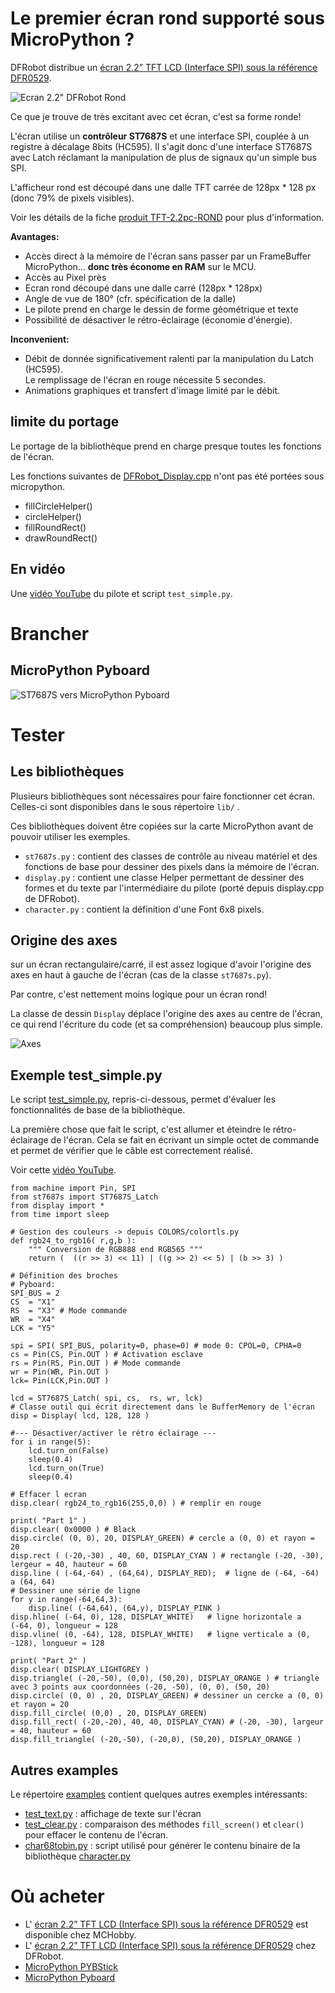 # Le premier écran rond supporté sous MicroPython ?
DFRobot distribue un [écran 2.2” TFT LCD (Interface SPI) sous la référence DFR0529](https://www.dfrobot.com/product-1794.html).

![Ecran 2.2" DFRobot Rond](docs/_static/text_display.jpg)

Ce que je trouve de très excitant avec cet écran, c'est sa forme ronde!

L'écran utilise un __contrôleur ST7687S__ et une interface SPI, couplée à un registre à décalage 8bits (HC595). Il s'agit donc d'une interface ST7687S avec Latch réclamant la manipulation de plus de signaux qu'un simple bus SPI.

L'afficheur rond est découpé dans une dalle TFT carrée de 128px * 128 px (donc 79% de pixels visibles).

Voir les détails de la fiche [produit TFT-2.2pc-ROND](https://shop.mchobby.be/fr/afficheur-lcd-tft-oled/1856-tft-couleur-22-rond-spi-breakout-3232100018563-dfrobot.html) pour plus d'information.

__Avantages:__
* Accès direct à la mémoire de l'écran sans passer par un FrameBuffer MicroPython... __donc très économe en RAM__ sur le MCU.
* Accès au Pixel près
* Ecran rond découpé dans une dalle carré (128px * 128px)
* Angle de vue de 180° (cfr. spécification de la dalle)
* Le pilote prend en charge le dessin de forme géométrique et texte
* Possibilité de désactiver le rétro-éclairage (économie d'énergie).

__Inconvenient:__
* Débit de donnée significativement ralenti par la manipulation du Latch (HC595).<br />Le remplissage de l'écran en rouge nécessite 5 secondes.
* Animations graphiques et transfert d'image limité par le débit.

## limite du portage
Le portage de la bibliothèque prend en charge presque toutes les fonctions de l'écran.

Les fonctions suivantes de [DFRobot_Display.cpp](https://raw.githubusercontent.com/DFRobot/DFRobot_Display/master/DFRobot_Display.cpp) n'ont pas été portées sous micropython.
* fillCircleHelper()
* circleHelper()
* fillRoundRect()
* drawRoundRect()

## En vidéo
Une [vidéo YouTube](https://youtu.be/ceWs7rgPLbw) du pilote et script `test_simple.py`.

# Brancher

## MicroPython Pyboard

![ST7687S vers MicroPython Pyboard](docs/_static/st7687s-to-pyboard.jpg)

# Tester

## Les bibliothèques
Plusieurs bibliothèques sont nécessaires pour faire fonctionner cet écran. Celles-ci sont disponibles dans le sous répertoire `lib/` .

Ces bibliothèques doivent être copiées sur la carte MicroPython avant de pouvoir utiliser les exemples.

* `st7687s.py` : contient des classes de contrôle au niveau matériel et des fonctions de base pour dessiner des pixels dans la mémoire de l'écran.  
* `display.py` : contient une classe Helper permettant de dessiner des formes et du texte par l'intermédiaire du pilote (porté depuis display.cpp de DFRobot).
* `character.py` : contient la définition d'une Font 6x8 pixels.

## Origine des axes
sur un écran rectangulaire/carré, il est assez logique d'avoir l'origine des axes en haut à gauche de l'écran (cas de la classe `st7687s.py`).

Par contre, c'est nettement moins logique pour un écran rond!

La classe de dessin `Display` déplace l'origine des axes au centre de l'écran, ce qui rend l'écriture du code (et sa compréhension) beaucoup plus simple.

![Axes](docs/_static/axis.jpg)

## Exemple test_simple.py
Le script [test_simple.py](example/test_simple.py), repris-ci-dessous, permet d'évaluer les fonctionnalités de base de la bibliothèque.

La première chose que fait le script, c'est allumer et éteindre le rétro-éclairage de l'écran. Cela se fait en écrivant un simple octet de commande et permet de vérifier que le câble est correctement réalisé.

Voir cette [vidéo YouTube](https://youtu.be/ceWs7rgPLbw).

```
from machine import Pin, SPI
from st7687s import ST7687S_Latch
from display import *
from time import sleep

# Gestion des couleurs -> depuis COLORS/colortls.py
def rgb24_to_rgb16( r,g,b ):
	""" Conversion de RGB888 end RGB565 """
	return (  ((r >> 3) << 11) | ((g >> 2) << 5) | (b >> 3) )

# Définition des broches
# Pyboard:
SPI_BUS = 2
CS  = "X1"
RS  = "X3" # Mode commande
WR  = "X4"
LCK = "Y5"

spi = SPI( SPI_BUS, polarity=0, phase=0) # mode 0: CPOL=0, CPHA=0
cs = Pin(CS, Pin.OUT ) # Activation esclave
rs = Pin(RS, Pin.OUT ) # Mode commande
wr = Pin(WR, Pin.OUT )
lck= Pin(LCK,Pin.OUT )

lcd = ST7687S_Latch( spi, cs,  rs, wr, lck)
# Classe outil qui écrit directement dans le BufferMemory de l'écran
disp = Display( lcd, 128, 128 )

#--- Désactiver/activer le rétro éclairage ---
for i in range(5):
	lcd.turn_on(False)
	sleep(0.4)
	lcd.turn_on(True)
	sleep(0.4)

# Effacer l ecran
disp.clear( rgb24_to_rgb16(255,0,0) ) # remplir en rouge

print( "Part 1" )
disp.clear( 0x0000 ) # Black
disp.circle( (0, 0), 20, DISPLAY_GREEN) # cercle a (0, 0) et rayon = 20
disp.rect ( (-20,-30) , 40, 60, DISPLAY_CYAN ) # rectangle (-20, -30), lergeur = 40, hauteur = 60
disp.line ( (-64,-64) , (64,64), DISPLAY_RED);  # ligne de (-64, -64) a (64, 64)
# Dessiner une série de ligne
for y in range(-64,64,3):
	disp.line( (-64,64), (64,y), DISPLAY_PINK )
disp.hline( (-64, 0), 128, DISPLAY_WHITE)   # ligne horizontale a (-64, 0), longueur = 128
disp.vline( (0, -64), 128, DISPLAY_WHITE)   # ligne verticale a (0, -128), longueur = 128

print( "Part 2" )
disp.clear( DISPLAY_LIGHTGREY )
disp.triangle( (-20,-50), (0,0), (50,20), DISPLAY_ORANGE ) # triangle avec 3 points aux coordonnées (-20, -50), (0, 0), (50, 20)
disp.circle( (0, 0) , 20, DISPLAY_GREEN) # dessiner un cercke a (0, 0) et rayon = 20
disp.fill_circle( (0,0) , 20, DISPLAY_GREEN)
disp.fill_rect( (-20,-20), 40, 40, DISPLAY_CYAN) # (-20, -30), largeur = 40, hauteur = 60
disp.fill_triangle( (-20,-50), (-20,0), (50,20), DISPLAY_ORANGE )
```

## Autres examples
Le répertoire [examples](examples/) contient quelques autres exemples intéressants:
* [test_text.py](lib/test_text.py) : affichage de texte sur l'écran
* [test_clear.py](lib/test_clear.py) : comparaison des méthodes `fill_screen()` et `clear()` pour effacer le contenu de l'écran.
* [char68tobin.py](lib/char68tobin.py) : script utilisé pour générer le contenu binaire de la bibliothèque [character.py](lib/character.py)

# Où acheter
* L' [écran 2.2” TFT LCD (Interface SPI) sous la référence DFR0529](https://www.dfrobot.com/product-1794.html) est disponible chez MCHobby.
* L' [écran 2.2” TFT LCD (Interface SPI) sous la référence DFR0529](https://www.dfrobot.com/product-1794.html) chez DFRobot.
* [MicroPython PYBStick](https://shop.mchobby.be/fr/micropython/1844-pybstick-standard-26-micropython-et-arduino-3232100018440-garatronic.html)
* [MicroPython Pyboard](https://shop.mchobby.be/fr/micropython/570-micropython-pyboard-3232100005709.html)
